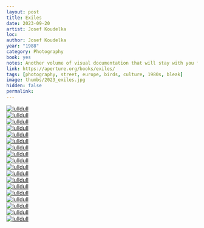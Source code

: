 ```yaml
---
layout: post
title: Exiles
date: 2023-09-20
artist: Josef Koudelka
loc: 
author: Josef Koudelka
year: "1988"
category: Photography
book: yes
notes: Another volume of visual documentation that will stay with you for a while after viewing. 
link: https://aperture.org/books/exiles/
tags: [photography, street, europe, birds, culture, 1980s, bleak]
image: thumbs/2023_exiles.jpg
hidden: false
permalink:
---
```





<div class="post_image">
	<a href="{{ site.baseurl }}/images/posts/2023_exiles/001.jpg" target="_blank">
	<img src="{{ site.baseurl }}/images/posts/2023_exiles/001.jpg" alt="lulldull"></a>
</div>

<div class="post_image">
	<a href="{{ site.baseurl }}/images/posts/2023_exiles/002.jpg" target="_blank">
	<img src="{{ site.baseurl }}/images/posts/2023_exiles/002.jpg" alt="lulldull"></a>
</div>

<div class="post_image">
	<a href="{{ site.baseurl }}/images/posts/2023_exiles/003.jpg" target="_blank">
	<img src="{{ site.baseurl }}/images/posts/2023_exiles/003.jpg" alt="lulldull"></a>
</div>

<div class="post_image">
	<a href="{{ site.baseurl }}/images/posts/2023_exiles/004.jpg" target="_blank">
	<img src="{{ site.baseurl }}/images/posts/2023_exiles/004.jpg" alt="lulldull"></a>
</div>

<div class="post_image">
	<a href="{{ site.baseurl }}/images/posts/2023_exiles/005.jpg" target="_blank">
	<img src="{{ site.baseurl }}/images/posts/2023_exiles/005.jpg" alt="lulldull"></a>
</div>

<div class="post_image">
	<a href="{{ site.baseurl }}/images/posts/2023_exiles/006.jpg" target="_blank">
	<img src="{{ site.baseurl }}/images/posts/2023_exiles/006.jpg" alt="lulldull"></a>
</div>

<div class="post_image">
	<a href="{{ site.baseurl }}/images/posts/2023_exiles/007.jpg" target="_blank">
	<img src="{{ site.baseurl }}/images/posts/2023_exiles/007.jpg" alt="lulldull"></a>
</div>

<div class="post_image">
	<a href="{{ site.baseurl }}/images/posts/2023_exiles/008.jpg" target="_blank">
	<img src="{{ site.baseurl }}/images/posts/2023_exiles/008.jpg" alt="lulldull"></a>
</div>

<div class="post_image">
	<a href="{{ site.baseurl }}/images/posts/2023_exiles/009.jpg" target="_blank">
	<img src="{{ site.baseurl }}/images/posts/2023_exiles/009.jpg" alt="lulldull"></a>
</div>

<div class="post_image">
	<a href="{{ site.baseurl }}/images/posts/2023_exiles/010.jpg" target="_blank">
	<img src="{{ site.baseurl }}/images/posts/2023_exiles/010.jpg" alt="lulldull"></a>
</div>

<div class="post_image">
	<a href="{{ site.baseurl }}/images/posts/2023_exiles/011.jpg" target="_blank">
	<img src="{{ site.baseurl }}/images/posts/2023_exiles/011.jpg" alt="lulldull"></a>
</div>

<div class="post_image">
	<a href="{{ site.baseurl }}/images/posts/2023_exiles/012.jpg" target="_blank">
	<img src="{{ site.baseurl }}/images/posts/2023_exiles/012.jpg" alt="lulldull"></a>
</div>

<div class="post_image">
	<a href="{{ site.baseurl }}/images/posts/2023_exiles/013.jpg" target="_blank">
	<img src="{{ site.baseurl }}/images/posts/2023_exiles/013.jpg" alt="lulldull"></a>
</div>

<div class="post_image">
	<a href="{{ site.baseurl }}/images/posts/2023_exiles/014.jpg" target="_blank">
	<img src="{{ site.baseurl }}/images/posts/2023_exiles/014.jpg" alt="lulldull"></a>
</div>

<div class="post_image">
	<a href="{{ site.baseurl }}/images/posts/2023_exiles/015.jpg" target="_blank">
	<img src="{{ site.baseurl }}/images/posts/2023_exiles/015.jpg" alt="lulldull"></a>
</div>

<div class="post_image">
	<a href="{{ site.baseurl }}/images/posts/2023_exiles/016.jpg" target="_blank">
	<img src="{{ site.baseurl }}/images/posts/2023_exiles/016.jpg" alt="lulldull"></a>
</div>

<div class="post_image">
	<a href="{{ site.baseurl }}/images/posts/2023_exiles/017.jpg" target="_blank">
	<img src="{{ site.baseurl }}/images/posts/2023_exiles/017.jpg" alt="lulldull"></a>
</div>

<div class="post_image">
	<a href="{{ site.baseurl }}/images/posts/2023_exiles/018.jpg" target="_blank">
	<img src="{{ site.baseurl }}/images/posts/2023_exiles/018.jpg" alt="lulldull"></a>
</div>


